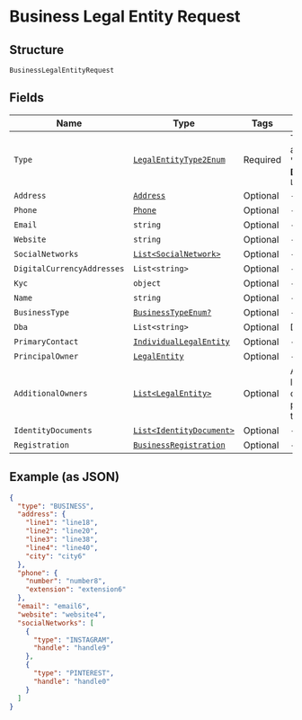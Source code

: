 
# Business Legal Entity Request

## Structure

`BusinessLegalEntityRequest`

## Fields

| Name | Type | Tags | Description |
|  --- | --- | --- | --- |
| `Type` | [`LegalEntityType2Enum`](../../doc/models/legal-entity-type-2-enum.md) | Required | This must always be supplied and contain the value "BUSINESS".<br>**Default**: `LegalEntityType2Enum.BUSINESS` |
| `Address` | [`Address`](../../doc/models/address.md) | Optional | - |
| `Phone` | [`Phone`](../../doc/models/phone.md) | Optional | - |
| `Email` | `string` | Optional | - |
| `Website` | `string` | Optional | - |
| `SocialNetworks` | [`List<SocialNetwork>`](../../doc/models/social-network.md) | Optional | - |
| `DigitalCurrencyAddresses` | `List<string>` | Optional | - |
| `Kyc` | `object` | Optional | - |
| `Name` | `string` | Optional | - |
| `BusinessType` | [`BusinessTypeEnum?`](../../doc/models/business-type-enum.md) | Optional | - |
| `Dba` | `List<string>` | Optional | Doing Busines As |
| `PrimaryContact` | [`IndividualLegalEntity`](../../doc/models/individual-legal-entity.md) | Optional | - |
| `PrincipalOwner` | [`LegalEntity`](../../doc/models/legal-entity.md) | Optional | - |
| `AdditionalOwners` | [`List<LegalEntity>`](../../doc/models/legal-entity.md) | Optional | An array of any owners with at least 25% ownership of the company, excluding the principal owner responsible for the account. |
| `IdentityDocuments` | [`List<IdentityDocument>`](../../doc/models/identity-document.md) | Optional | - |
| `Registration` | [`BusinessRegistration`](../../doc/models/business-registration.md) | Optional | - |

## Example (as JSON)

```json
{
  "type": "BUSINESS",
  "address": {
    "line1": "line18",
    "line2": "line20",
    "line3": "line38",
    "line4": "line40",
    "city": "city6"
  },
  "phone": {
    "number": "number8",
    "extension": "extension6"
  },
  "email": "email6",
  "website": "website4",
  "socialNetworks": [
    {
      "type": "INSTAGRAM",
      "handle": "handle9"
    },
    {
      "type": "PINTEREST",
      "handle": "handle0"
    }
  ]
}
```


